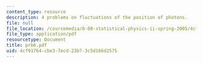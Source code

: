 ```yaml
---
content_type: resource
description: 4 problems on fluctuations of the position of photons.
file: null
file_location: /coursemedia/8-08-statistical-physics-ii-spring-2005/4cf91764cbe37ecd23b73c5d166d2575_prb6.pdf
file_type: application/pdf
resourcetype: Document
title: prb6.pdf
uid: 4cf91764-cbe3-7ecd-23b7-3c5d166d2575
---
```

